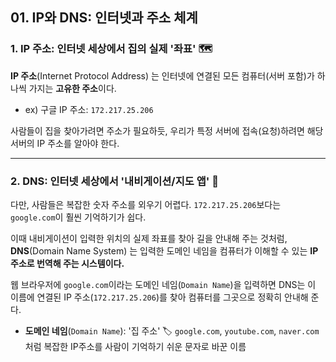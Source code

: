 ## 01. IP와 DNS: 인터넷과 주소 체계

### 1. IP 주소: 인터넷 세상에서 집의 실제 '좌표' 🗺️

**IP 주소**(Internet Protocol Address) 는 인터넷에 연결된 모든 컴퓨터(서버 포함)가 하나씩 가지는 **고유한 주소**이다.

- ex) 구글 IP 주소: `172.217.25.206`

사람들이 집을 찾아가려면 주소가 필요하듯, 우리가 특정 서버에 접속(요청)하려면 해당 서버의 IP 주소를 알아야 한다.

---

### 2. DNS: 인터넷 세상에서 '내비게이션/지도 앱' 🚗

다만, 사람들은 복잡한 숫자 주소를 외우기 어렵다. `172.217.25.206`보다는 `google.com`이 훨씬 기억하기가 쉽다.

이때 내비게이션이 입력한 위치의 실제 좌표를 찾아 길을 안내해 주는 것처럼, **DNS**(Domain Name System) 는 입력한 도메인 네임을 컴퓨터가 이해할 수 있는 **IP 주소로 번역해 주는 시스템이다.**

웹 브라우저에 `google.com`이라는 도메인 네임(`Domain Name`)을 입력하면 DNS는 이 이름에 연결된 IP 주소(`172.217.25.206`)를 찾아 컴퓨터를 그곳으로 정확히 안내해 준다.

- **도메인 네임**(`Domain Name`): '집 주소' 🏷️
  `google.com`, `youtube.com`, `naver.com` 처럼 복잡한 IP주소를 사람이 기억하기 쉬운 문자로 바꾼 이름
